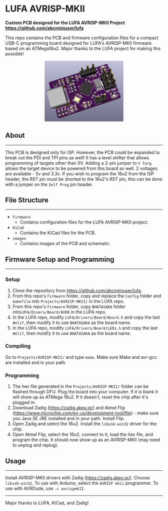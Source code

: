 # **LUFA AVRISP-MKII**

**Custom PCB designed for the LUFA AVRISP-MKII Project https://github.com/abcminiuser/lufa**

This repo contains the PCB and firmware configuration files for a compact USB-C programming board designed for LUFA's AVRISP-MKII firmware based on an ATMega16u2.  Major thanks to the LUFA project for making this possible!

<div align="center">
<img src="images/3D.png" alt="PCB 3D View" width="50%"/>
</div>

## About
---
This PCB is designed only for ISP. However, the PCB could be expanded to break out the PDI and TPI pins as well! It has a level shifter that allows programming of targets other than 5V. Adding a 2-pin jumper to `V Targ` allows the target device to be powered from this board as well. 2 voltages are available - 5v and 3.3v. If you wish to program the 16u2 from the ISP header, the RST pin must be shorted to the 16u2's RST pin, this can be done with a jumper on the `Self Prog` pin header.
## File Structure
---
- `Firmware`
    - Contains configuration files for the LUFA AVRISP-MKII project.
- `KiCad`
    - Contains the KiCad files for the PCB.
- `images`
    - Contains images of the PCB and schematic.

## Firmware Setup and Programming
---
### Setup
1. Clone the repository from https://github.com/abcminiuser/lufa.
1. From this repo's `Firmware` folder, copy and replace the `Config` folder and `makefile` into `Projects/AVRISP-MKII/` in the LUFA repo.
1. From this repo's `Firmware` folder, copy `BHATASAKA` folder into`LUFA/Divers/Board/AVR8` in the LUFA repo.
1. In the LUFA repo, modify `LUFA/Drivers/Board/Board.h` and copy the last `#elif`, then modify it to use `BHATASAKA` as the board name.
1. In the LUFA repo, modify `LUFA/Drivers/Board/LEDs.h` and copy the last `#elif`, then modify it to use `BHATASAKA` as the board name.

### Compiling
Go to `Projects/AVRISP-MKII/` and type `make`. Make sure Make and avr-gcc are installed and in your path.

### Programming
1. The hex file generated in the `Projects/AVRISP-MKII/` folder can be flashed through DFU. Plug the board into your computer. If it is blank it will show up as ATMega 16u2. If it doesn't, reset the chip after it's plugged in.
1. Download Zadig (https://zadig.akeo.ie/) and Atmel Flip (https://www.microchip.com/en-us/development-tool/flip) - make sure you Java SE JRE installed and in your path. Install Flip.
1. Open Zadig and select the 16u2. Install the `libusb-win32` driver for the chip.
1. Open Atmel Flip, select the 16u2, connect to it, load the hex file, and program the chip. It should now show up as an AVRISP-MKII (may need to unplug and replug).

## Usage
---
Install AVRISP-MKII drivers with Zadig (https://zadig.akeo.ie/). Choose `libusb-win32`.
To use with Arduino, select the `AVRISP mkii` programmer. To use with AVRDude, use `-c avrispmkII`.

---
Major thanks to LUFA, KiCad, and Zadig!